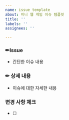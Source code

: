 ```yaml
---
name: issue template
about: 미니 웹 게임 이슈 템플릿
title: ''
labels: ''
assignees: ''

---
```


### ✏Issue
- 간단한 이슈 내용

### ✏ 상세 내용
- 이슈에 대한 자세한 내용

###  변경 사항 체크
- [ ]
